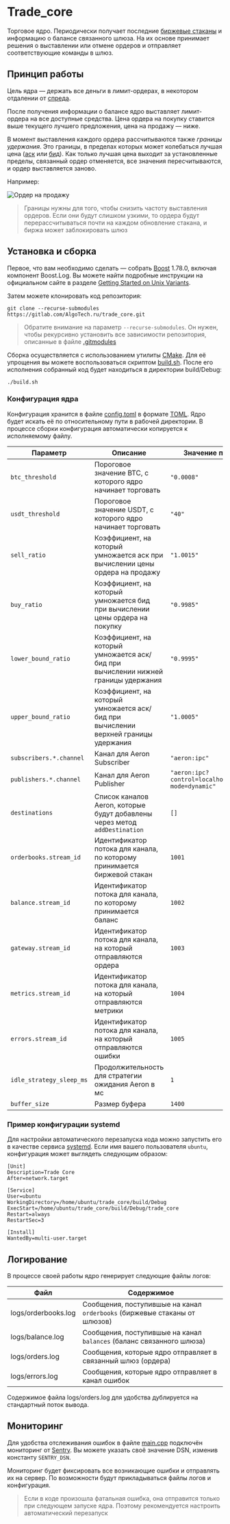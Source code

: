 # Trade_core

Торговое ядро. Периодически получает последние [биржевые стаканы](https://ru.wikipedia.org/wiki/Биржевой_стакан) и
информацию о балансе связанного шлюза. На их основе принимает решения о выставлении или отмене ордеров и отправляет
соответствующие команды в шлюз.

## Принцип работы

Цель ядра — держать все деньги в лимит-ордерах, в некотором отдалении
от [спреда](https://ru.wikipedia.org/wiki/Спред_(финансы)).

После получения информации о балансе ядро выставляет лимит-ордера на все доступные средства. Цена ордера на покупку
ставится выше текущего лучшего предложения, цена на продажу — ниже.

В момент выставления каждого ордера рассчитываются также _границы удержания_. Это границы, в пределах которых может
колебаться лучшая цена ([аск](https://ru.wikipedia.org/wiki/Аск_(цена)) или [бид](https://ru.wikipedia.org/wiki/Бид)).
Как только лучшая цена выходит за установленные пределы, связанный ордер отменяется, все значения пересчитываются, и
ордер выставляется заново.

Например:

![Ордер на продажу](https://user-images.githubusercontent.com/44947427/152686343-cb49a57c-22bb-41ce-a875-cddcd0bbcedf.svg)

> Границы нужны для того, чтобы снизить частоту выставления ордеров. Если они будут слишком узкими, то ордера будут
> перерассчитываться почти на каждом обновление стакана, и биржа может заблокировать шлюз

## Установка и сборка

Первое, что вам необходимо сделать — собрать [Boost](https://ru.wikipedia.org/wiki/Boost) 1.78.0, включая компонент
Boost.Log. Вы можете найти подробные инструкции на официальном сайте в
разделе [Getting Started on Unix Variants](https://www.boost.org/doc/libs/1_78_0/more/getting_started/unix-variants.html).

Затем можете клонировать код репозитория:

```shell
git clone --recurse-submodules https://gitlab.com/AlgoTech.ru/trade_core.git
```

> Обратите внимание на параметр `--recurse-submodules`. Он нужен, чтобы рекурсивно установить все зависимости
> репозитория, описанные в файле [.gitmodules](.gitmodules)

Сборка осуществляется с использованием утилиты [CMake](https://ru.wikipedia.org/wiki/CMake). Для её упрощения вы можете
воспользоваться скриптом [build.sh](build.sh). После его исполнения собранный код будет находиться в директории
build/Debug:

```shell
./build.sh
```

### Конфигурация ядра

Конфигурация хранится в файле [config.toml](config.toml) в формате [TOML](https://ru.wikipedia.org/wiki/TOML). Ядро
будет искать её по относительному пути в рабочей директории. В процессе сборки конфигурация автоматически копируется к
исполняемому файлу.

| Параметр                 | Описание                                                                            | Значение по умолчанию                                                      |
|--------------------------|-------------------------------------------------------------------------------------|----------------------------------------------------------------------------|
| `btc_threshold`          | Пороговое значение BTC, с которого ядро начинает торговать                          | `"0.0008"`                                                                 |
| `usdt_threshold`         | Пороговое значение USDT, с которого ядро начинает торговать                         | `"40"`                                                                     |
| `sell_ratio`             | Коэффициент, на который умножается аск при вычислении цены ордера на продажу        | `"1.0015"`                                                                 |
| `buy_ratio`              | Коэффициент, на который умножается бид при вычислении цены ордера на покупку        | `"0.9985"`                                                                 |
| `lower_bound_ratio`      | Коэффициент, на который умножается аск/бид при вычислении нижней границы удержания  | `"0.9995"`                                                                 |
| `upper_bound_ratio`      | Коэффициент, на который умножается аск/бид при вычислении верхней границы удержания | `"1.0005"`                                                                 |
| `subscribers.*.channel`  | Канал для Aeron Subscriber                                                          | `"aeron:ipc"`                                                              |
| `publishers.*.channel`   | Канал для Aeron Publisher                                                           | <code>"aeron:ipc?control=localhost:40456&#124;control-mode=dynamic"</code> |
| `destinations`           | Список каналов Aeron, которые будут добавлены через метод `addDestination`          | `[]`                                                                       |
| `orderbooks.stream_id`   | Идентификатор потока для канала, по которому принимается биржевой стакан            | `1001`                                                                     |
| `balance.stream_id`      | Идентификатор потока для канала, по которому принимается баланс                     | `1002`                                                                     |
| `gateway.stream_id`      | Идентификатор потока для канала, на который отправляются ордера                     | `1003`                                                                     |
| `metrics.stream_id`      | Идентификатор потока для канала, на который отправляются метрики                    | `1004`                                                                     |
| `errors.stream_id`       | Идентификатор потока для канала, на который отправляются ошибки                     | `1005`                                                                     |
| `idle_strategy_sleep_ms` | Продолжительность для стратегии ожидания Aeron в мс                                 | `1`                                                                        |
| `buffer_size`            | Размер буфера                                                                       | `1400`                                                                     |

### Пример конфигурации systemd

Для настройки автоматического перезапуска кода можно запустить его в качестве
сервиса [systemd](https://ru.wikipedia.org/wiki/Systemd). Если имя вашего пользователя `ubuntu`, конфигурация может
выглядеть следующим образом:

```
[Unit]
Description=Trade Core
After=network.target

[Service]
User=ubuntu
WorkingDirectory=/home/ubuntu/trade_core/build/Debug
ExecStart=/home/ubuntu/trade_core/build/Debug/trade_core
Restart=always
RestartSec=3

[Install]
WantedBy=multi-user.target
```

## Логирование

В процессе своей работы ядро генерирует следующие файлы логов:

| Файл                | Содержимое                                                                |
|---------------------|---------------------------------------------------------------------------|
| logs/orderbooks.log | Сообщения, поступившые на канал `orderbooks` (биржевые стаканы от шлюзов) |
| logs/balance.log    | Сообщения, поступившые на канал `balances` (баланс связанного шлюза)      |
| logs/orders.log     | Сообщения, которые ядро отправляет в связанный шлюз (ордера)              |
| logs/errors.log     | Сообщения, которые ядро отправляет в канал ошибок                         |

Содержимое файла logs/orders.log для удобства дублируется на стандартный поток вывода.

## Мониторинг

Для удобства отслеживания ошибок в файле [main.cpp](src/main.cpp) подключён мониторинг
от [Sentry](https://sentry.io/welcome/). Вы можете указать своё значение DSN, изменив константу `SENTRY_DSN`.

Мониторинг будет фиксировать все возникающие ошибки и отправлять их на сервер. По возможности будут прикладываться файлы
логов и конфигурация.

> Если в коде произошла фатальная ошибка, она отправится только при следующем запуске ядра. Поэтому рекомендуется
> настроить автоматический перезапуск

